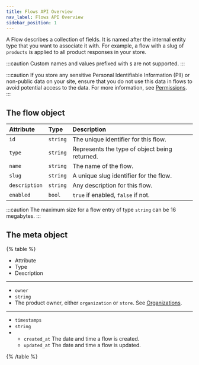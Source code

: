 ```yaml
---
title: Flows API Overview
nav_label: Flows API Overview
sidebar_position: 1
---
```


A Flow describes a collection of fields. It is named after the internal entity type that you want to associate it with. For example, a flow with a slug of `products` is applied to all product responses in your store.

:::caution
Custom names and values prefixed with `$` are not supported.
:::

:::caution
If you store any sensitive Personal Identifiable Information (PII) or non-public data on your site, ensure that you do not use this data in flows to avoid potential access to the data. For more information, see [Permissions](/docs/commerce-cloud/authentication/Tokens/permissions).
:::

## The flow object

 | Attribute | Type | Description |
 | :--- | :--- | :--- |
 | `id` | `string` | The unique identifier for this flow. |
 | `type` | `string` | Represents the type of object being returned. |
 | `name` | `string` | The name of the flow. |
 | `slug` | `string` | A unique slug identifier for the flow. |
 | `description` | `string` | Any description for this flow. |
 | `enabled` | `bool` | `true` if enabled, `false` if not. |

:::caution
The maximum size for a flow entry of type `string` can be 16 megabytes.
:::

## The meta object

{% table %}
* Attribute
* Type
* Description
---
*
  `owner`
*
  `string`
*
  The product owner,  either `organization` or `store`. See [Organizations](/docs/commerce-cloud/organizations).

---
*
   `timestamps`
*
   `string`
*
   * `created_at` The date and time a flow is created.
   *  `updated_at` The date and time a flow is updated.
   
{% /table %}
